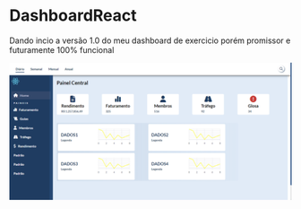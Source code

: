# DashboardReact
Dando incio a versão 1.0 do meu dashboard de exercicio porém promissor e futuramente 100% funcional

![Dashboard](https://github.com/RhuanFSTK/DashboardReact/blob/main/Project.png)

